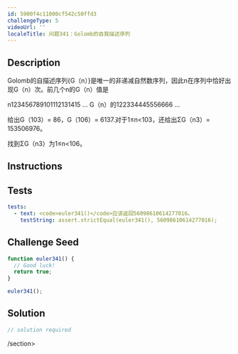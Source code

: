 ```yaml
---
id: 5900f4c11000cf542c50ffd3
challengeType: 5
videoUrl: ''
localeTitle: 问题341：Golomb的自我描述序列
---
```


## Description
<section id="description"> Golomb的自描述序列{G（n）}是唯一的非递减自然数序列，因此n在序列中恰好出现G（n）次。前几个n的G（n）值是<p> n123456789101112131415 ... G（n）的122334445556666 ... </p><p>给出G（103）= 86，G（106）= 6137.对于1≤n&lt;103，还给出ΣG（n3）= 153506976。 </p><p>找到ΣG（n3）为1≤n&lt;106。 </p></section>

## Instructions
<section id="instructions">
</section>

## Tests
<section id='tests'>

```yml
tests:
  - text: <code>euler341()</code>应该返回56098610614277016。
    testString: assert.strictEqual(euler341(), 56098610614277016);

```

</section>

## Challenge Seed
<section id='challengeSeed'>

<div id='js-seed'>

```js
function euler341() {
  // Good luck!
  return true;
}

euler341();

```

</div>



</section>

## Solution
<section id='solution'>

```js
// solution required
```

/section>
